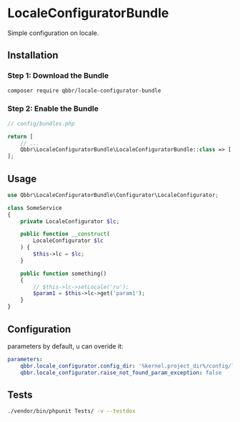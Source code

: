 # LocaleConfiguratorBundle

Simple configuration on locale.

## Installation

### Step 1: Download the Bundle

```bash
composer require qbbr/locale-configurator-bundle
```

### Step 2: Enable the Bundle

```php
// config/bundles.php

return [
    // ...
    Qbbr\LocaleConfiguratorBundle\LocaleConfiguratorBundle::class => ['all' => true],
];
```

## Usage

```php
use Qbbr\LocaleConfiguratorBundle\Configurator\LocaleConfigurator;

class SomeService
{
    private LocaleConfigurator $lc;

    public function __construct(
        LocaleConfigurator $lc
    ) {
        $this->lc = $lc;
    }

    public function something()
    {
        // $this->lc->setLocale('ru');
        $param1 = $this->lc->get('param1');
    }
}
```

## Configuration

parameters by default, u can overide it:

```yaml
parameters:
    qbbr.locale_configurator.config_dir: '%kernel.project_dir%/config/locale_configurator'
    qbbr.locale_configurator.raise_not_found_param_exception: false
```

## Tests

```bash
./vendor/bin/phpunit Tests/ -v --testdox
```
